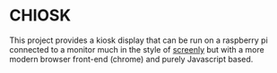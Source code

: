 # CHIOSK
This project provides a kiosk display that 
can be run on a raspberry pi connected to a monitor 
much in the style of [screenly](http://screenly.io)
but with a more modern browser front-end (chrome)
and purely Javascript based.
